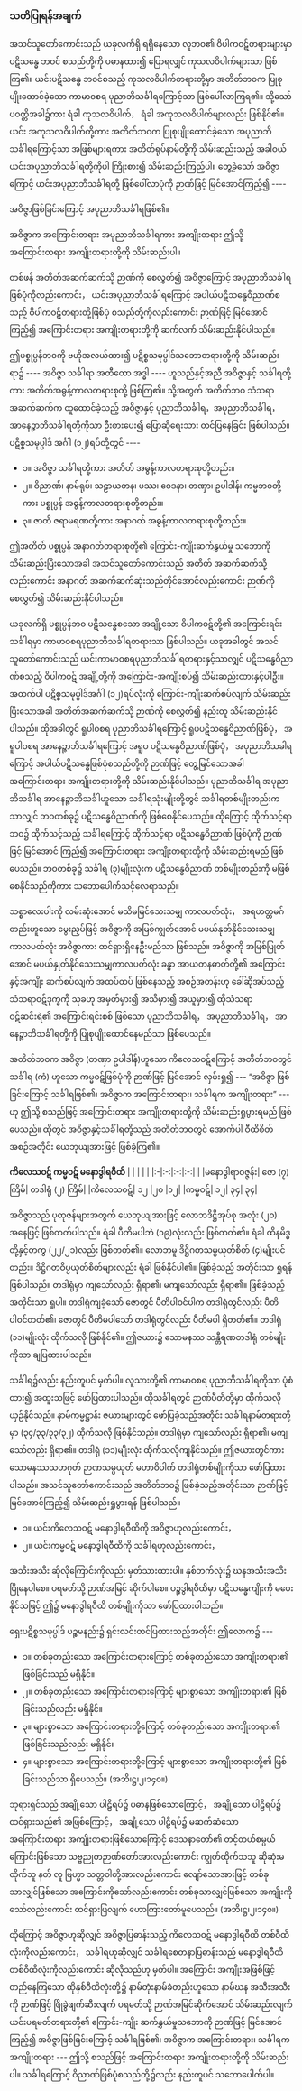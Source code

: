 ### သတိပြုရန်အချက်

အသင်သူတော်ကောင်းသည် ယခုလက်ရှိ ရရှိနေသော လူဘဝ၏ ဝိပါကဝဋ်တရားများမှာ ပဋိသန္ဓေ ဘဝင် စသည်တို့ကို ပဓာနထား၍ ပြောရလျှင် ကုသလဝိပါက်များသာ ဖြစ်ကြ၏။ 
ယင်းပဋိသန္ဓေ ဘဝင်စသည့် ကုသလဝိပါက်တရားတို့မှာ အတိတ်ဘဝက ပြုစုပျိုးထောင်ခဲ့သော ကာမာဝစရ ပုညာဘိသင်္ခါရကြောင့်သာ ဖြစ်ပေါ်လာကြရ၏။ 
သို့သော် ပဝတ္တိအခါ၌ကား ရံခါ ကုသလဝိပါက်， ရံခါ အကုသလဝိပါက်များလည်း ဖြစ်နိုင်၏။ 
ယင်း အကုသလဝိပါက်တို့ကား အတိတ်ဘဝက ပြုစုပျိုးထောင်ခဲ့သော အပုညာဘိသင်္ခါရကြောင့်သာ အဖြစ်များရကား အတိတ်ရုပ်နာမ်တို့ကို သိမ်းဆည်းသည့် အခါဝယ် ယင်းအပုညာဘိသင်္ခါရတို့ကိုပါ ကြိုးစား၍ သိမ်းဆည်းကြည့်ပါ။ 
တွေ့ခဲ့သော် အဝိဇ္ဇာကြောင့် ယင်းအပုညာဘိသင်္ခါရတို့ ဖြစ်ပေါ်လာပုံကို ဉာဏ်ဖြင့် မြင်အောင်ကြည့်၍ ----

အဝိဇ္ဇာဖြစ်ခြင်းကြောင့် အပုညာဘိသင်္ခါရဖြစ်၏။

အဝိဇ္ဇာက အကြောင်းတရား အပုညာဘိသင်္ခါရကား အကျိုးတရား ဤသို့ အကြောင်းတရား အကျိုးတရားတို့ကို သိမ်းဆည်းပါ။

တစ်ဖန် အတိတ်အဆက်ဆက်သို့ ဉာဏ်ကို စေလွှတ်၍ အဝိဇ္ဇာကြောင့် အပုညာဘိသင်္ခါရဖြစ်ပုံကိုလည်းကောင်း， ယင်းအပုညာဘိသင်္ခါရကြောင့် အပါယ်ပဋိသန္ဓေဝိညာဏ်စသည့် ဝိပါကဝဋ်တရားတို့ဖြစ်ပုံ စသည်တို့ကိုလည်းကောင်း ဉာဏ်ဖြင့် မြင်အောင်ကြည့်၍ အကြောင်းတရား အကျိုးတရားတို့ကို ဆက်လက် သိမ်းဆည်းနိုင်ပါသည်။

ဤပစ္စုပ္ပန်ဘဝကို ဗဟိုအလယ်ထား၍ ပဋိစ္စသမုပ္ပါဒ်သဘောတရားတို့ကို သိမ်းဆည်းရာ၌ ---- အဝိဇ္ဇာ သင်္ခါရာ အတီတော အဒ္ဓါ ---- ဟူသည်နှင့်အညီ အဝိဇ္ဇာနှင့် သင်္ခါရတို့ကား အတိတ်အဓွန့်ကာလတရားစုတို့ ဖြစ်ကြ၏။ 
သို့အတွက် အတိတ်ဘဝ သံသရာအဆက်ဆက်က ထူထောင်ခဲ့သည့် အဝိဇ္ဇာနှင့် ပုညာဘိသင်္ခါရ，အပုညာဘိသင်္ခါရ， အာနေဉ္ဇာဘိသင်္ခါရတို့ကိုသာ ဦးစားပေး၍ ပြောဆိုရေးသား တင်ပြနေခြင်း ဖြစ်ပါသည်။ 
ပဋိစ္စသမုပ္ပါဒ် အင်္ဂါ (၁၂)ရပ်တို့တွင် ----

- ၁။ အဝိဇ္ဇာ သင်္ခါရတို့ကား အတိတ် အဓွန့်ကာလတရားစုတို့တည်း။
- ၂။ ဝိညာဏ်၊ နာမ်ရုပ်၊ သဠာယတန၊ ဖဿ၊ ဝေဒနာ၊ တဏှာ၊ ဥပါဒါန်၊ ကမ္မဘဝတို့ကား ပစ္စုပ္ပန် အဓွန့်ကာလတရားစုတို့တည်း။
- ၃။ ဇာတိ ဇရာမရဏတို့ကား အနာဂတ် အဓွန့်ကာလတရားစုတို့တည်း။

ဤအတိတ် ပစ္စုပ္ပန် အနာဂတ်တရားစုတို့၏ ကြောင်း-ကျိုးဆက်နွှယ်မှု သဘောကို သိမ်းဆည်းပြီးသောအခါ အသင်သူတော်ကောင်းသည် အတိတ် အဆက်ဆက်သို့လည်းကောင်း အနာဂတ် အဆက်ဆက်ဆုံးသည်တိုင်အောင်လည်းကောင်း ဉာဏ်ကိုစေလွှတ်၍ သိမ်းဆည်းနိုင်ပါသည်။

ယခုလက်ရှိ ပစ္စုပ္ပန်ဘဝ ပဋိသန္ဓေစသော အချို့သော ဝိပါကဝဋ်တို့၏ အကြောင်းရင်း သင်္ခါရမှာ ကာမာဝစရပုညာဘိသင်္ခါရတရားသာ ဖြစ်ပါသည်။ 
ယခုအခါတွင် အသင်သူတော်ကောင်းသည် ယင်းကာမာဝစရပုညာဘိသင်္ခါရတရားနှင့်သာလျှင် ပဋိသန္ဓေဝိညာဏ်စသည့် ဝိပါကဝဋ် အချို့တို့ကို အကြောင်း-အကျိုးစပ်၍ သိမ်းဆည်းထားနှင့်ပါဦး။ 
အထက်ပါ ပဋိစ္စသမုပ္ပါဒ်အင်္ဂါ (၁၂)ရပ်လုံးကို ကြောင်း-ကျိုးဆက်စပ်လျက် သိမ်းဆည်းပြီးသောအခါ အတိတ်အဆက်ဆက်သို့ ဉာဏ်ကို စေလွှတ်၍ နည်းတူ သိမ်းဆည်းနိုင်ပါသည်။ 
ထိုအခါတွင် ရူပါဝစရ ပုညာဘိသင်္ခါရကြောင့် ရူပပဋိသန္ဓေဝိညာဏ်ဖြစ်ပုံ， အရူပါဝစရ အာနေဉ္ဇာဘိသင်္ခါရကြောင့် အရူပ ပဋိသန္ဓေဝိညာဏ်ဖြစ်ပုံ， အပုညာဘိသခါရကြောင့် အပါယ်ပဋိသန္ဓေဖြစ်ပုံစသည်တို့ကို ဉာဏ်ဖြင့် တွေ့မြင်သောအခါ အကြောင်းတရား အကျိုးတရားတို့ကို သိမ်းဆည်းနိုင်ပါသည်။ 
ပုညာဘိသင်္ခါရ အပုညာဘိသင်္ခါရ အာနေဉ္ဇာဘိသင်္ခါဟူသော သင်္ခါရသုံးမျိုးတို့တွင် သင်္ခါရတစ်မျိုးတည်းကသာလျှင် ဘဝတစ်ခု၌ ပဋိသန္ဓေဝိညာဏ်ကို ဖြစ်စေနိုင်ပေသည်။ 
ထိုကြောင့် ထိုက်သင့်ရာဘဝ၌ ထိုက်သင့်သည့် သင်္ခါရကြောင့် ထိုက်သင့်ရာ ပဋိသန္ဓေဝိညာဏ် ဖြစ်ပုံကို ဉာဏ်ဖြင့် မြင်အောင် ကြည့်၍ အကြောင်းတရား အကျိုးတရားတို့ကို သိမ်းဆည်းရမည် ဖြစ်ပေသည်။ 
ဘဝတစ်ခု၌ သင်္ခါရ (၃)မျိုးလုံးက ပဋိသန္ဓေဝိညာဏ် တစ်မျိုးတည်းကို မဖြစ်စေနိုင်သည်ကိုကား သဘောပေါက်သင့်လေရာသည်။

သစ္စာလေးပါးကို လမ်းဆုံးအောင် မသိမမြင်သေးသမျှ ကာလပတ်လုံး， အရဟတ္တမဂ်တည်းဟူသော မွေးညှပ်ဖြင့် အဝိဇ္ဇာကို အမြစ်ကျွတ်အောင် မပယ်နုတ်နိုင်သေးသမျှ ကာလပတ်လုံး အဝိဇ္ဇာကား ထင်ရှားရှိနေဦးမည်သာ ဖြစ်သည်။ 
အဝိဇ္ဇာကို အမြစ်ပြုတ်အောင် မပယ်နှုတ်နိုင်သေးသမျှကာလပတ်လုံး ခန္ဓာ အာယတနဓာတ်တို့၏ အကြောင်းနှင့်အကျိုး ဆက်စပ်လျက် အထပ်ထပ် ဖြစ်နေသည့် အစဉ်အတန်းဟု ခေါ်ဆိုအပ်သည့် သံသရာဝဋ်ဒုက္ခကို သုခဟု အမှတ်မှား၍ အသိမှား၍ အယူမှား၍ ထိုသံသရာဝဋ်ဆင်းရဲ၏ အကြောင်းရင်းစစ် ဖြစ်သော ပုညာဘိသင်္ခါရ， အပုညာဘိသင်္ခါရ， အာနေဉ္ဇာဘိသင်္ခါရတို့ကို ပြုစုပျိုးထောင်နေမည်သာ ဖြစ်ပေသည်။

အတိတ်ဘဝက အဝိဇ္ဇာ (တဏှာ ဥပါဒါန်)ဟူသော ကိလေသဝဋ်ကြောင့် အတိတ်ဘဝတွင် သင်္ခါရ (ကံ) ဟူသော ကမ္မဝဋ်ဖြစ်ပုံကို ဉာဏ်ဖြင့် မြင်အောင် လှမ်းရှု၍ --- “အဝိဇ္ဇာ ဖြစ်ခြင်းကြောင့် သင်္ခါရဖြစ်၏၊ အဝိဇ္ဇာက အကြောင်းတရား၊ သင်္ခါရက အကျိုးတရား” --- ဟု ဤသို့ စသည်ဖြင့် အကြောင်းတရား အကျိုးတရားတို့ကို သိမ်းဆည်းရှုပွားရမည် ဖြစ်ပေသည်။ 
ထိုတွင် အဝိဇ္ဇာနှင့်သင်္ခါရတို့သည် အတိတ်ဘဝတွင် အောက်ပါ ဝီထိစိတ် အစဉ်အတိုင်း ယေဘုယျအားဖြင့် ဖြစ်ခဲ့ကြ၏။

**ကိလေသဝဋ် ကမ္မဝဋ် မနောဒွါရဝီထိ**
| | | | |
|:-|:-:|:-:|:-:|
| |မနောဒွါရာဝဇ္ဇန်း| ဇော (၇) ကြိမ်| တဒါရုံ (၂) ကြိမ်|
|ကိလေသဝဋ်| ၁၂ |၂၀ |၁၂|
|ကမ္မဝဋ်| ၁၂| ၃၄| ၃၄|

အဝိဇ္ဇာသည် ပုထုဇန်များအတွက် ယေဘုယျအားဖြင့် လောဘဒိဋ္ဌိအုပ်စု အလုံး (၂၀) အနေဖြင့် ဖြစ်တတ်ပါသည်။ 
ရံခါ ပီတိမပါဘဲ (၁၉)လုံးလည်း ဖြစ်တတ်၏။ 
ရံခါ ထိနမိဒ္ဓတို့နှင့်တကွ (၂၂/၂၁)လည်း ဖြစ်တတ်၏။ 
လောဘမူ ဒိဋ္ဌိဂတသမ္ပယုတ်စိတ် (၄)မျိုးပင်တည်း။ 
ဒိဋ္ဌိဂတဝိပ္ပယုတ်စိတ်များလည်း ရံခါ ဖြစ်နိုင်ပါ၏။ 
ဖြစ်ခဲ့သည့် အတိုင်းသာ ရှုရန် ဖြစ်ပါသည်။ 
တဒါရုံမှာ ကျသော်လည်း ရှိရာ၏၊ မကျသော်လည်း ရှိရာ၏။ 
ဖြစ်ခဲ့သည့်အတိုင်းသာ ရှုပါ။ 
တဒါရုံကျခဲ့သော် ဇောတွင် ပီတိပါဝင်ပါက တဒါရုံတွင်လည်း ပီတိပါဝင်တတ်၏၊ ဇောတွင် ပီတိမပါသော် တဒါရုံတွင်လည်း ပီတိမပါ ရှိတတ်၏။ 
တဒါရုံ (၁၁)မျိုးလုံး ထိုက်သလို ဖြစ်နိုင်၏။ 
ဤဇယား၌ သောမနဿ သန္တီရဏတဒါရုံ တစ်မျိုးကိုသာ ချပြထားပါသည်။

သင်္ခါရ၌လည်း နည်းတူပင် မှတ်ပါ။ 
လူသားတို့၏ ကာမာဝစရ ပုညာဘိသင်္ခါရကိုသာ ပုံစံထား၍ အထူးသဖြင့် ဖော်ပြထားပါသည်။ 
ထိုသင်္ခါရတွင် ဉာဏ်ပီတိတို့မှာ ထိုက်သလို ယှဉ်နိုင်သည်။ 
နာမ်ကမ္မဋ္ဌာန်း ဇယားများတွင် ဖော်ပြခဲ့သည့်အတိုင်း သင်္ခါရနာမ်တရားတို့မှာ (၃၄/၃၃/၃၃/၃၂) ထိုက်သလို ဖြစ်နိုင်သည်။ 
တဒါရုံမှာ ကျသော်လည်း ရှိရာ၏၊ မကျသော်လည်း ရှိရာ၏။ 
တဒါရုံ (၁၁)မျိုးလုံး ထိုက်သလိုကျနိုင်သည်။ 
ဤဇယားတွင်ကား သောမနဿသဟဂုတ် ဉာဏသမ္ပယုတ် မဟာဝိပါက် တဒါရုံတစ်မျိုးကိုသာ ဖော်ပြထားပါသည်။ 
အသင်သူတော်ကောင်းသည် အတိတ်ဘဝ၌ ဖြစ်ခဲ့သည့်အတိုင်းသာ ဉာဏ်ဖြင့် မြင်အောင်ကြည့်၍ သိမ်းဆည်းရှုပွားရန် ဖြစ်ပါသည်။

- ၁။ ယင်းကိလေသဝဋ် မနောဒွါရဝီထိကို အဝိဇ္ဇာဟုလည်းကောင်း，
- ၂။ ယင်းကမ္မဝဋ် မနောဒွါရဝီထိကို သင်္ခါရဟုလည်းကောင်း，

အသီးအသီး ဆိုလိုကြောင်းကိုလည်း မှတ်သားထားပါ။ 
နှစ်ဘက်လုံး၌ ဃနအသီးအသီး ပြိုနေပါစေ။ 
ပရမတ်သို့ ဉာဏ်အမြင် ဆိုက်ပါစေ။ 
ပဉ္စဒွါရဝီထိမှာ ပဋိသန္ဓေကျိုးကို မပေးနိုင်သဖြင့် ဤ၌ မနောဒွါရဝီထိ တစ်မျိုးကိုသာ ဖော်ပြထားပါသည်။

ရှေးပဋိစ္စသမုပ္ပါဒ် ပဉ္စမနည်း၌ ရှင်းလင်းတင်ပြထားသည့်အတိုင်း ဤလောက၌ ---

- ၁။ တစ်ခုတည်းသော အကြောင်းတရားကြောင့် တစ်ခုတည်းသော အကျိုးတရား၏ ဖြစ်ခြင်းသည် မရှိနိုင်။
- ၂။ တစ်ခုတည်းသော အကြောင်းတရားကြောင့် များစွာသော အကျိုးတရား၏ ဖြစ်ခြင်းသည်လည်း မရှိနိုင်။
- ၃။ များစွာသော အကြောင်းတရားတို့ကြောင့် တစ်ခုတည်းသော အကျိုးတရား၏ ဖြစ်ခြင်းသည်လည်း မရှိနိုင်။
- ၄။ များစွာသော အကြောင်းတရားတို့ကြောင့် များစွာသော အကျိုးတရားတို့၏ ဖြစ်ခြင်းသည်သာ ရှိပေသည်။
(အဘိ၊ဋ္ဌ၊၂၊၁၄၀။)

ဘုရားရှင်သည် အချို့သော ပါဠိရပ်၌ ပဓာနဖြစ်သောကြောင့်， အချို့သော ပါဠိရပ်၌ ထင်ရှားသည်၏ အဖြစ်ကြောင့်， အချို့သော ပါဠိရပ်၌ မဆက်ဆံသော အကြောင်းတရား အကျိုးတရားဖြစ်သောကြောင့် ဒေသနာတော်၏ တင့်တယ်စမ္ပယ်ကြောင်းဖြစ်သော သဗ္ဗညုတဉာဏ်တော်အားလည်းကောင်း ကျွတ်ထိုက်သသူ ဆိုဆုံးမထိုက်သူ နတ် လူ ဗြဟ္မာ သတ္တဝါတို့အားလည်းကောင်း လျော်သောအားဖြင့် တစ်ခုသာလျှင်ဖြစ်သော အကြောင်းကိုသော်လည်းကောင်း တစ်ခုသာလျှင်ဖြစ်သော အကျိုးကိုသော်လည်းကောင်း ထင်ရှားပြလျက် ဟောကြားတော်မူပေသည်။ (အဘိ၊ဋ္ဌ၊၂၊၁၄၀။)

ထိုကြောင့် အဝိဇ္ဇာဟုဆိုလျှင် အဝိဇ္ဇာပြဓာန်းသည့် ကိလေသဝဋ် မနောဒွါရဝီထိ တစ်ဝီထိလုံးကိုလည်းကောင်း， သင်္ခါရဟုဆိုလျှင် သင်္ခါရစေတနာပြဓာန်းသည့် မနောဒွါရဝီထိ တစ်ဝီထိလုံးကိုလည်းကောင်း ဆိုလိုသည်ဟု မှတ်ပါ။ 
အကြောင်း အကျိုးအဖြစ်ဖြင့် တည်နေကြသော ထိုနှစ်ဝီထိလုံးတို့၌ နာမ်တုံးနာမ်ခဲတည်းဟူသော နာမ်ဃန အသီးအသီးကို ဉာဏ်ဖြင့် ဖြိုခွဲဖျက်ဆီးလျက် ပရမတ်သို့ ဉာဏ်အမြင်ဆိုက်အောင် သိမ်းဆည်းလျက် ယင်းပရမတ်တရားတို့၏ ကြောင်း-ကျိုး ဆက်နွှယ်မှုသဘောကို ဉာဏ်ဖြင့် မြင်အောင် ကြည့်၍ အဝိဇ္ဇာဖြစ်ခြင်းကြောင့် သင်္ခါရဖြစ်၏၊ အဝိဇ္ဇာက အကြောင်းတရား၊ သင်္ခါရက အကျိုးတရား --- ဤသို့ စသည်ဖြင့် အကြောင်းတရား အကျိုးတရားတို့ကို သိမ်းဆည်းပါ။ 
သင်္ခါရကြောင့် ဝိညာဏ်ဖြစ်ပုံစသည်တို့၌လည်း နည်းတူပင် သဘောပေါက်ပါ။
